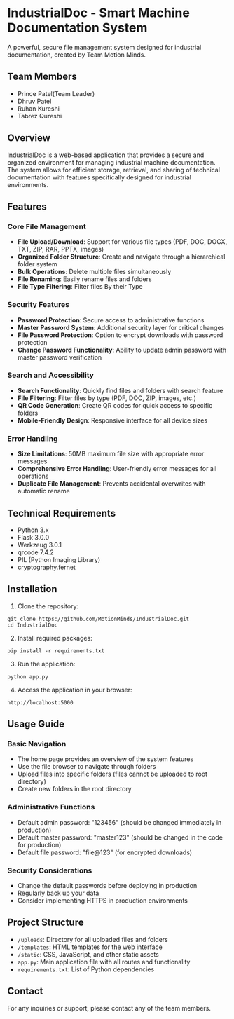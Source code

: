 # IndustrialDoc - Smart Machine Documentation System

A powerful, secure file management system designed for industrial documentation, created by Team Motion Minds.

## Team Members
- Prince Patel(Team Leader)
- Dhruv Patel
- Ruhan Kureshi
- Tabrez Qureshi

## Overview
IndustrialDoc is a web-based application that provides a secure and organized environment for managing industrial machine documentation. The system allows for efficient storage, retrieval, and sharing of technical documentation with features specifically designed for industrial environments.

## Features

### Core File Management
- **File Upload/Download**: Support for various file types (PDF, DOC, DOCX, TXT, ZIP, RAR, PPTX, images)
- **Organized Folder Structure**: Create and navigate through a hierarchical folder system
- **Bulk Operations**: Delete multiple files simultaneously
- **File Renaming**: Easily rename files and folders
-  **File Type Filtering**: Filter files By their Type

### Security Features
- **Password Protection**: Secure access to administrative functions
- **Master Password System**: Additional security layer for critical changes
- **File Password Protection**: Option to encrypt downloads with password protection
- **Change Password Functionality**: Ability to update admin password with master password verification

### Search and Accessibility
- **Search Functionality**: Quickly find files and folders with search feature
- **File Filtering**: Filter files by type (PDF, DOC, ZIP, images, etc.)
- **QR Code Generation**: Create QR codes for quick access to specific folders
- **Mobile-Friendly Design**: Responsive interface for all device sizes

### Error Handling
- **Size Limitations**: 50MB maximum file size with appropriate error messages
- **Comprehensive Error Handling**: User-friendly error messages for all operations
- **Duplicate File Management**: Prevents accidental overwrites with automatic rename

## Technical Requirements
- Python 3.x
- Flask 3.0.0
- Werkzeug 3.0.1
- qrcode 7.4.2
- PIL (Python Imaging Library)
- cryptography.fernet

## Installation

1. Clone the repository:
```
git clone https://github.com/MotionMinds/IndustrialDoc.git
cd IndustrialDoc
```

2. Install required packages:
```
pip install -r requirements.txt
```

3. Run the application:
```
python app.py
```

4. Access the application in your browser:
```
http://localhost:5000
```

## Usage Guide

### Basic Navigation
- The home page provides an overview of the system features
- Use the file browser to navigate through folders
- Upload files into specific folders (files cannot be uploaded to root directory)
- Create new folders in the root directory

### Administrative Functions
- Default admin password: "123456" (should be changed immediately in production)
- Default master password: "master123" (should be changed in the code for production)
- Default file password: "file@123" (for encrypted downloads)

### Security Considerations
- Change the default passwords before deploying in production
- Regularly back up your data
- Consider implementing HTTPS in production environments

## Project Structure
- `/uploads`: Directory for all uploaded files and folders
- `/templates`: HTML templates for the web interface
- `/static`: CSS, JavaScript, and other static assets
- `app.py`: Main application file with all routes and functionality
- `requirements.txt`: List of Python dependencies



## Contact
For any inquiries or support, please contact any of the team members. 